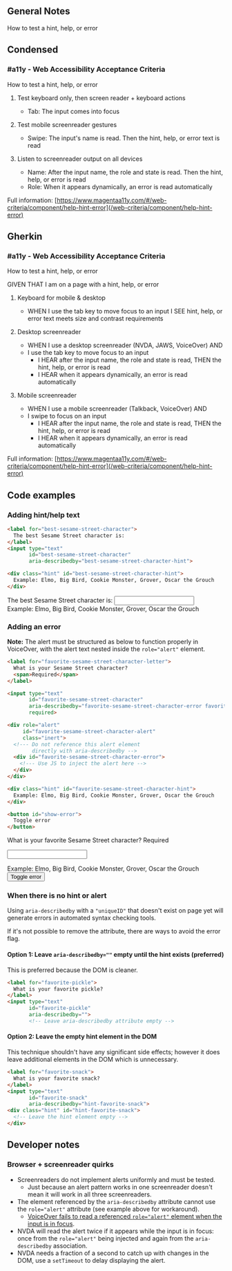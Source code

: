## General Notes

How to test a hint, help, or error

## Condensed

### #a11y - Web Accessibility Acceptance Criteria

How to test a hint, help, or error

1. Test keyboard only, then screen reader + keyboard actions

   - Tab: The input comes into focus

2. Test mobile screenreader gestures

   - Swipe: The input's name is read. Then the hint, help, or error text is read

3. Listen to screenreader output on all devices

   - Name: After the input name, the role and state is read. Then the hint, help, or error is read
   - Role: When it appears dynamically, an error is read automatically

Full information: [https://www.magentaa11y.com/#/web-criteria/component/help-hint-error](/web-criteria/component/help-hint-error)

## Gherkin

### #a11y - Web Accessibility Acceptance Criteria

How to test a hint, help, or error

GIVEN THAT I am on a page with a hint, help, or error

1. Keyboard for mobile & desktop

   - WHEN I use the tab key to move focus to an input I SEE hint, help, or error text meets size and contrast requirements

2. Desktop screenreader

   - WHEN I use a desktop screenreader (NVDA, JAWS, VoiceOver) AND 
   - I use the tab key to move focus to an input
      - I HEAR after the input name, the role and state is read, THEN the hint, help, or error is read
      - I HEAR when it appears dynamically, an error is read automatically

3. Mobile screenreader

   - WHEN I use a mobile screenreader (Talkback, VoiceOver) AND
   - I swipe to focus on an input
      - I HEAR after the input name, the role and state is read, THEN the hint, help, or error is read
      - I HEAR when it appears dynamically, an error is read automatically

Full information: [https://www.magentaa11y.com/#/web-criteria/component/help-hint-error](/web-criteria/component/help-hint-error)

## Code examples

### Adding hint/help text

```html
<label for="best-sesame-street-character">
  The best Sesame Street character is:
</label>
<input type="text" 
       id="best-sesame-street-character" 
       aria-describedby="best-sesame-street-character-hint">

<div class="hint" id="best-sesame-street-character-hint">
  Example: Elmo, Big Bird, Cookie Monster, Grover, Oscar the Grouch
</div>
```

<example>
<label for="best-sesame-street-character">
  The best Sesame Street character is:
</label>
<input type="text" 
       id="best-sesame-street-character" 
       aria-describedby="best-sesame-street-character-hint">

<div class="hint" id="best-sesame-street-character-hint">
  Example: Elmo, Big Bird, Cookie Monster, Grover, Oscar the Grouch
</div>
</example>

### Adding an error

**Note:** The alert must be structured as below to function properly in VoiceOver, with the alert text nested inside the `role="alert"` element.

```html
<label for="favorite-sesame-street-character-letter">
  What is your Sesame Street character?
  <span>Required</span>
</label>

<input type="text"
       id="favorite-sesame-street-character"
       aria-describedby="favorite-sesame-street-character-error favorite-sesame-street-character-hint"
       required>

<div role="alert" 
     id="favorite-sesame-street-character-alert" 
     class="inert">
  <!--- Do not reference this alert element
        directly with aria-describedby -->
  <div id="favorite-sesame-street-character-error">
    <!--- Use JS to inject the alert here -->
  </div>     
</div>

<div class="hint" id="favorite-sesame-street-character-hint">
  Example: Elmo, Big Bird, Cookie Monster, Grover, Oscar the Grouch
</div>

<button id="show-error">
  Toggle error
</button>
```

<example>
<label for="favorite-sesame-street-character-letter">
  What is your favorite Sesame Street character?
  <span>Required</span>
</label>

<input type="text"
       id="favorite-sesame-street-character"
       aria-describedby="favorite-sesame-street-character-error favorite-sesame-street-character-hint"
       required>

<div role="alert" 
     id="favorite-sesame-street-character-alert" 
     class="inert">
  <!--- Do not reference this alert element
        directly with aria-describedby -->
  <div id="hint-help-error-alert"><!--- Use JS to inject the alert here --></div>     
</div>

<div class="hint" id="favorite-sesame-street-character-hint">
  Example: Elmo, Big Bird, Cookie Monster, Grover, Oscar the Grouch
</div>

<button id="show-error" data-fn="hintHelpErrorAlertDemo" class="Magentaa11y-button Magentaa11y-button--primary">
  Toggle error
</button>
</example>

### When there is no hint or alert

Using `aria-describedby` with a `"uniqueID"` that doesn't exist on page yet will generate errors in automated syntax checking tools. 

If it's not possible to remove the attribute, there are ways to avoid the error flag.

#### Option 1: Leave `aria-describedby=""` empty until the hint exists (preferred)

This is preferred because the DOM is cleaner.

```html 
<label for="favorite-pickle">
  What is your favorite pickle?
</label>
<input type="text"
       id="favorite-pickle"
       aria-describedby="">
       <!-- Leave aria-describedby attribute empty -->
```

#### Option 2: Leave the empty hint element in the DOM

This technique shouldn't have any significant side effects; however it does leave additional elements in the DOM which is unnecessary.

```html
<label for="favorite-snack">
  What is your favorite snack?
</label>
<input type="text"
       id="favorite-snack"
       aria-describedby="hint-favorite-snack">
<div class="hint" id="hint-favorite-snack">
  <!-- Leave the hint element empty -->
</div>
```

## Developer notes

### Browser + screenreader quirks

   - Screenreaders do not implement alerts uniformly and must be tested.
      - Just because an alert pattern works in one screenreader doesn't mean it will work in all three screenreaders.
   - The element referenced by the `aria-describedby` attribute cannot use the `role="alert"` attribute (see example above for workaround). 
      - [VoiceOver fails to read a referenced `role="alert"` element when the input is in focus](https://a11ysupport.io/tests/tech__aria__aria-describedby-with-role-alert).
   - NVDA will read the alert twice if it appears while the input is in focus: once from the `role="alert"` being injected and again from the `aria-describedby` association.
   - NVDA needs a fraction of a second to catch up with changes in the DOM, use a `setTimeout` to delay displaying the alert.
